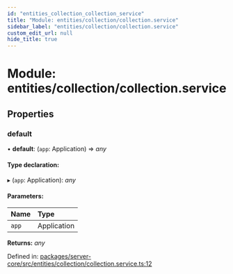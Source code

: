 ```yaml
---
id: "entities_collection_collection_service"
title: "Module: entities/collection/collection.service"
sidebar_label: "entities/collection/collection.service"
custom_edit_url: null
hide_title: true
---
```


# Module: entities/collection/collection.service

## Properties

### default

• **default**: (`app`: Application) => *any*

#### Type declaration:

▸ (`app`: Application): *any*

#### Parameters:

Name | Type |
:------ | :------ |
`app` | Application |

**Returns:** *any*

Defined in: [packages/server-core/src/entities/collection/collection.service.ts:12](https://github.com/xr3ngine/xr3ngine/blob/65dfcf39a/packages/server-core/src/entities/collection/collection.service.ts#L12)
